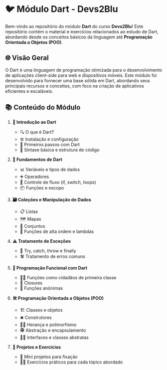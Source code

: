 # 🐦 Módulo Dart - Devs2Blu

Bem-vindo ao repositório do módulo **Dart** do curso **Devs2Blu**! Este repositório contém o material e exercícios relacionados ao estudo de Dart, abordando desde os conceitos básicos da linguagem até **Programação Orientada a Objetos (POO)**.

## 🌐 Visão Geral

O Dart é uma linguagem de programação otimizada para o desenvolvimento de aplicações client-side para web e dispositivos móveis. Este módulo foi desenvolvido para fornecer uma base sólida em Dart, abordando seus principais recursos e conceitos, com foco na criação de aplicativos eficientes e escaláveis.

## 📚 Conteúdo do Módulo

1. **🚀 Introdução ao Dart**
   - 🔍 O que é Dart?
   - ⚙️ Instalação e configuração
   - 👣 Primeiros passos com Dart
   - 📝 Sintaxe básica e estrutura de código

2. **🔧 Fundamentos de Dart**
   - 📊 Variáveis e tipos de dados
   - ➕ Operadores
   - 🔄 Controle de fluxo (if, switch, loops)
   - 📦 Funções e escopo

3. **🗃️ Coleções e Manipulação de Dados**
   - 📋 Listas
   - 🗺️ Mapas
   - 🔗 Conjuntos
   - 🎯 Funções de alta ordem e lambdas

4. **⚠️ Tratamento de Exceções**
   - 🚨 Try, catch, throw e finally
   - 🛠️ Tratamento de erros comuns

5. **🧠 Programação Funcional com Dart**
   - 🧑‍💻 Funções como cidadãos de primeira classe
   - 🧩 Closures
   - 👻 Funções anônimas

6. **🛠️ Programação Orientada a Objetos (POO)**
   - 🏗️ Classes e objetos
   - 🛎️ Construtores
   - 🦸‍♂️ Herança e polimorfismo
   - 🕵️ Abstração e encapsulamento
   - 🧑‍🏫 Interfaces e classes abstratas

7. **📝 Projetos e Exercícios**
   - 🔨 Mini projetos para fixação
   - 🧑‍🏫 Exercícios práticos para cada tópico abordado
